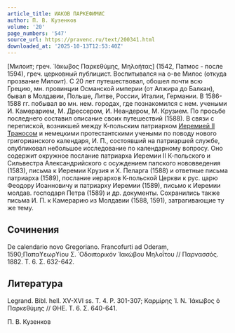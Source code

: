 ```yaml
---
article_title: ИАКОВ ПАРКЕФИМИС
author: П. В. Кузенков
volume: '20'
page_numbers: '547'
source_url: https://pravenc.ru/text/200341.html
downloaded_at: '2025-10-13T12:53:40Z'
---
```


[Милоит; греч. ᾿Ιάκωβος Παρκεθύμης, Μηλοήτας] (1542, Патмос - после 1594), греч. церковный публицист. Воспитывался на о-ве Милос (откуда прозвание Милоит). С 20 лет путешествовал, обошел почти всю Грецию, мн. провинции Османской империи (от Алжира до Балкан), бывал в Молдавии, Польше, Литве, России, Италии, Германии. В 1586-1588 гг. побывал во мн. нем. городах, где познакомился с нем. учеными И. Камерарием, М. Дрессером, И. Неандером, М. Крузием. По просьбе последнего составил описание своих путешествий (1588). В связи с перепиской, возникшей между К-польским патриархом [Иеремией II Траносом](<https://pravenc.ru/text/Иеремией II Траносом.html>) и немецкими протестантскими учеными по поводу нового григорианского календаря, И. П., состоявший на патриаршей службе, опубликовал небольшое исследование по календарному вопросу. Оно содержит окружное послание патриарха Иеремии II К-польского и Сильвестра Александрийского с осуждением папского нововведения (1583), письма к Иеремии Крузия и Х. Пеларга (1588) и ответные письма патриарха (1589), послание иерархов К-польской Церкви к рус. царю Феодору Иоанновичу и патриарху Иеремии (1589), письмо к Иеремии молдав. господаря Петра (1589) и др. документы. Сохранились также письма И. П. к Камерарию из Молдавии (1588, 1591), затрагивающие ту же тему.

## Сочинения

De calendario novo Gregoriano. Francofurti ad Oderam, 1590;Παπαϒεωρϒίου Σ. ῾Οδοιπορικόν ᾿Ιακώβου Μηλοΐτου // Παρνασσός. 1882. Τ. 6. Σ. 632-642.

## Литература

Legrand. Bibl. hell. XV-XVI ss. T. 4. P. 301-307; Καρμίρης ᾿Ι. Ν. ᾿Ιάκωβος ὁ Παρκεθύμης // ΘΗΕ. Τ. 6. Σ. 640-641.

П. В. Кузенков

